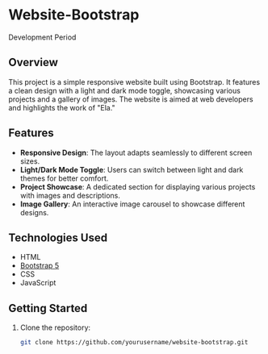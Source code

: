 # Website-Bootstrap
Development Period

## Overview
This project is a simple responsive website built using Bootstrap. It features a clean design with a light and dark mode toggle, showcasing various projects and a gallery of images. The website is aimed at web developers and highlights the work of "Ela."

## Features
- **Responsive Design**: The layout adapts seamlessly to different screen sizes.
- **Light/Dark Mode Toggle**: Users can switch between light and dark themes for better comfort.
- **Project Showcase**: A dedicated section for displaying various projects with images and descriptions.
- **Image Gallery**: An interactive image carousel to showcase different designs.

## Technologies Used
- HTML
- [Bootstrap 5](https://getbootstrap.com/)
- CSS
- JavaScript

## Getting Started
1. Clone the repository:
   ```bash
   git clone https://github.com/yourusername/website-bootstrap.git
